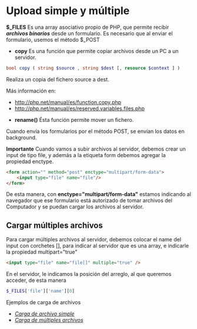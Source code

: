 # Upload simple y múltiple

**$\_FILES** Es una array asociativo propio de PHP, que permite recibir _**archivos binarios**_ desde un formulario.
Es necesario que al enviar el formulario, usemos el método $\_POST


* __copy__ Es una función que permite copiar archivos desde un PC a un servidor.

```php
bool copy ( string $source , string $dest [, resource $context ] )
```

Realiza un copia del fichero source a dest.

Más información en:
- http://php.net/manual/es/function.copy.php 
- http://php.net/manual/es/reserved.variables.files.php

* __rename()__ Ésta función permite mover un fichero.


Cuando envía los formularios por el método POST, se envían los datos en background.

**Importante**
Cuando vamos a subir archivos al servidor, debemos crear un input de tipo file, y además a la etiqueta form debemos agregar la propiedad enctype.

```html 
<form action="" method="post" enctype="multipart/form-data">
	<input type="file" name="file"/>
</form>
```

De esta manera, con __enctype="multipart/form-data"__ estamos indicando al navegador que ese formulario está autorizado de tomar archivos del Computador y se puedan cargar los archivos al servidor.


## Cargar múltiples archivos 

Para cargar múltiples archivos al servidor, debemos colocar el name del input con corchetes [], para indicar al servidor que es una array, e indicarle la propiedad multipart="true"

```html 
<input type="file" name="file[]" multiple="true" />
```

En el servidor, le indicamos la posición del arreglo, al que queremos acceder, de esta manera 

```php 
$_FILES['file']['name'][0]
```


Ejemplos de carga de archivos 
- [_Carga de archivo simple_](https://github.com/jocode/taller-php/blob/master/17-Upload-simple-y-multiple/ejemplo_1.php)
- [_Carga de múltiples archivos_](https://github.com/jocode/taller-php/blob/master/17-Upload-simple-y-multiple/ejemplo_2.php)
